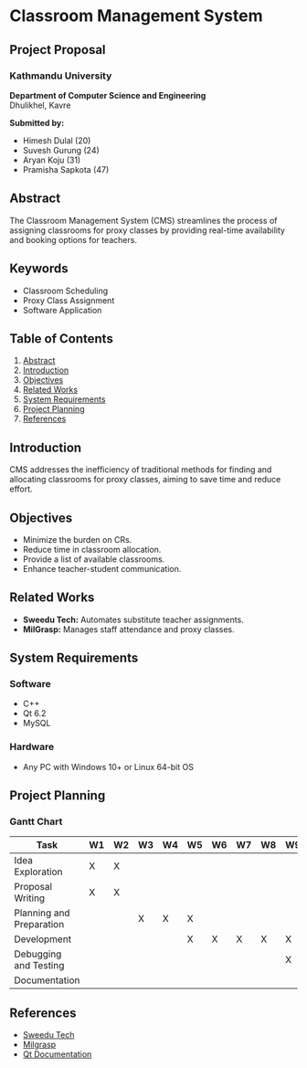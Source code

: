 # Classroom Management System

## Project Proposal

### Kathmandu University
**Department of Computer Science and Engineering**  
Dhulikhel, Kavre

**Submitted by:**  
- Himesh Dulal (20)
- Suvesh Gurung (24)
- Aryan Koju (31)
- Pramisha Sapkota (47)

## Abstract
The Classroom Management System (CMS) streamlines the process of assigning classrooms for proxy classes by providing real-time availability and booking options for teachers.

## Keywords
- Classroom Scheduling
- Proxy Class Assignment
- Software Application

## Table of Contents
1. [Abstract](#abstract)
2. [Introduction](#introduction)
3. [Objectives](#objectives)
4. [Related Works](#related-works)
5. [System Requirements](#system-requirements)
6. [Project Planning](#project-planning)
7. [References](#references)

## Introduction
CMS addresses the inefficiency of traditional methods for finding and allocating classrooms for proxy classes, aiming to save time and reduce effort.

## Objectives
- Minimize the burden on CRs.
- Reduce time in classroom allocation.
- Provide a list of available classrooms.
- Enhance teacher-student communication.

## Related Works
- **Sweedu Tech:** Automates substitute teacher assignments.
- **MilGrasp:** Manages staff attendance and proxy classes.

## System Requirements
### Software
- C++
- Qt 6.2
- MySQL

### Hardware
- Any PC with Windows 10+ or Linux 64-bit OS

## Project Planning

### Gantt Chart

| Task                     | W1 | W2 | W3 | W4 | W5 | W6 | W7 | W8 | W9 | W10 | W11 | W12 |
|--------------------------|----|----|----|----|----|----|----|----|----|-----|-----|-----|
| Idea Exploration         | X  | X  |    |    |    |    |    |    |    |     |     |     |
| Proposal Writing         | X  | X  |    |    |    |    |    |    |    |     |     |     |
| Planning and Preparation |    |    | X  | X  | X  |    |    |    |    |     |     |     |
| Development              |    |    |    |    | X  | X  | X  | X  | X  | X   |     |     |
| Debugging and Testing    |    |    |    |    |    |    |    |    | X  | X   | X   | X   |
| Documentation            |    |    |    |    |    |    |    |    |    | X   | X   | X   |

## References
- [Sweedu Tech](https://sweedu.com/services/proxy-lecture-for-teacher/)
- [Milgrasp](https://milgrasp.com/)
- [Qt Documentation](https://doc.qt.io/)
